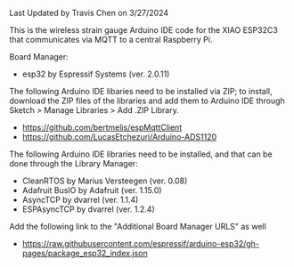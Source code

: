 Last Updated by Travis Chen on 3/27/2024

This is the wireless strain gauge Arduino IDE code for the XIAO ESP32C3 that communicates via MQTT to a central Raspberry Pi.

Board Manager:
- esp32 by Espressif Systems (ver. 2.0.11)

The following Arduino IDE libaries need to be installed via ZIP; to install, download the ZIP files of the libraries and add them to
Arduino IDE through Sketch > Manage Libraries > Add .ZIP Library.
- https://github.com/bertmelis/espMqttClient
- https://github.com/LucasEtchezuri/Arduino-ADS1120


The following Arduino IDE libraries need to be installed, and that can be done through the Library Manager:
- CleanRTOS by Marius Versteegen (ver. 0.08)
- Adafruit BusIO by Adafruit (ver. 1.15.0)
- AsyncTCP by dvarrel (ver. 1.1.4)
- ESPAsyncTCP by dvarrel (ver. 1.2.4)

Add the following link to the "Additional Board Manager URLS" as well
- https://raw.githubusercontent.com/espressif/arduino-esp32/gh-pages/package_esp32_index.json